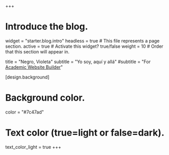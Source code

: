+++
# Introduce the blog.
widget = "starter.blog.intro"
headless = true  # This file represents a page section.
active = true  # Activate this widget? true/false
weight = 10  # Order that this section will appear in.

title = "Negro, Violeta"
subtitle = "Yo soy, aquí y allá"
  #subtitle = "For [Academic Website Builder](https://sourcethemes.com/academic/)"

[design.background]
  # Background color.
  color = "#7c47ad"

  # Text color (true=light or false=dark).
  text_color_light = true
+++
